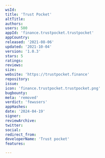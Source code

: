 ```yaml
---
wsId: 
title: 'Trust Pocket'
altTitle: 
authors: 
users: 500
appId: 'finance.trustpocket.trustpocket'
appCountry: 
released: '2021-08-06'
updated: '2021-10-04'
version: '1.0.3'
stars: 5
ratings: 
reviews: 
size: 
website: 'https://trustpocket.finance'
repository: 
issue: 
icon: 'finance.trustpocket.trustpocket.png'
bugbounty: 
meta: 'removed'
verdict: 'fewusers'
appHashes: 
date: '2024-04-19'
signer: 
reviewArchive: 
twitter: 
social: 
redirect_from: 
developerName: 'Trust pocket'
features: 

---
```


